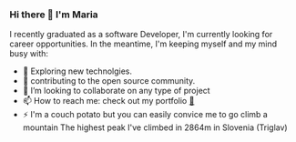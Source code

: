 ### Hi there 👋 I'm Maria

<!--
**Maria4lexzy/Maria4lexzy** is a ✨ _special_ ✨ repository because its `README.md` (this file) appears on your GitHub profile.
Here are some ideas to get you started:
-->
I recently graduated as a software Developer, I'm currently looking for career opportunities. In the meantime, I'm keeping myself and my mind busy with:
- 🔭 Exploring new technolgies.
- 🌱 contributing to the open source community.
- 👯 I’m looking to collaborate on any type of project
- 📫 How to reach me: check out my portfolio [🛄](https://maria-louisa.com/)
- ⚡ I'm a couch potato but you can easily convice me to go climb a mountain
      The highest peak I've climbed in 2864m in Slovenia (Triglav)

